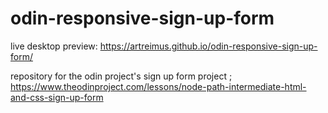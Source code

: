 # odin-responsive-sign-up-form
live desktop preview: https://artreimus.github.io/odin-responsive-sign-up-form/

repository for the odin project's sign up form project ; https://www.theodinproject.com/lessons/node-path-intermediate-html-and-css-sign-up-form
